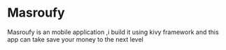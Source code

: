 # Masroufy
Masroufy is an mobile application ,i build it using kivy framework and this app can take save your money to the next level
